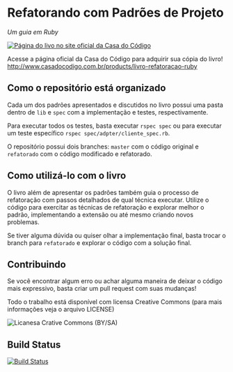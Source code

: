 # Refatorando com Padrões de Projeto
_Um guia em Ruby_

[![Página do livo no site oficial da Casa do Código](http://cdn.shopify.com/s/files/1/0155/7645/products/Amazon-Refatoracao-Ruby_large.jpg?v=1445627898)](http://www.casadocodigo.com.br/products/livro-refatoracao-ruby)

Acesse a página oficial da Casa do Código para adquirir sua cópia do livro!
http://www.casadocodigo.com.br/products/livro-refatoracao-ruby

## Como o repositório está organizado

Cada um dos padrões apresentados e discutidos no livro possui uma pasta dentro de `lib` e `spec` com a implementação e testes, respectivamente.

Para executar todos os testes, basta executar `rspec spec` ou para executar um teste específico `rspec spec/adpter/cliente_spec.rb`.

O repositório possui dois branches: `master` com o código original e `refatorado` com o código modificado e refatorado.

## Como utilizá-lo com o livro

O livro além de apresentar os padrões também guia o processo de refatoração com passos detalhados de qual técnica executar. Utilize o código para exercitar as técnicas de refatoração e explorar melhor o padrão, implementando a extensão ou até mesmo criando novos problemas.

Se tiver alguma dúvida ou quiser olhar a implementação final, basta trocar o branch para `refatorado` e explorar o código com a solução final.

## Contribuindo

Se você encontrar algum erro ou achar alguma maneira de deixar o código mais expressivo, basta criar um pull request com suas mudanças!

Todo o trabalho está disponível com licensa Creative Commons (para mais informações veja o arquivo LICENSE)

![Licanesa Crative Commons (BY/SA)](https://licensebuttons.net/l/by-sa/3.0/88x31.png "Creative Commons")

## Build Status

[![Build Status](https://snap-ci.com/MarcosX/rppr/branch/master/build_image)](https://snap-ci.com/MarcosX/rppr/branch/master)
